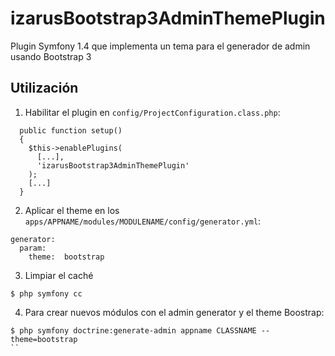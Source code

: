 izarusBootstrap3AdminThemePlugin
================================

Plugin Symfony 1.4 que implementa un tema para el generador de admin usando Bootstrap 3

Utilización
-----------

1. Habilitar el plugin en `config/ProjectConfiguration.class.php`:
```
  public function setup()
  {
    $this->enablePlugins(
      [...],
      'izarusBootstrap3AdminThemePlugin'
    );
    [...]
  }
```



2. Aplicar el theme en los `apps/APPNAME/modules/MODULENAME/config/generator.yml`:

````
generator:
  param:
    theme:  bootstrap
````



3. Limpiar el caché

```
$ php symfony cc
```



4. Para crear nuevos módulos con el admin generator y el theme Boostrap:

```
$ php symfony doctrine:generate-admin appname CLASSNAME --theme=bootstrap
``
